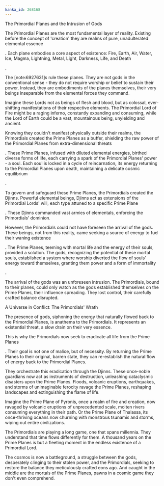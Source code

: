 ```yaml
---
kanka_id: 268168
---
```


The Primordial Planes and the Intrusion of Gods

The Primordial Planes are the most fundamental layer of reality. Existing before the concept of 'creation' they are realms of pure, unadulterated elemental essence

. Each plane embodies a core aspect of existence: Fire, Earth, Air, Water, Ice, Magma, Lightning, Metal, Light, Darkness, Life, and Death

.

The [note:6927631]s rule these planes. They are not gods in the conventional sense - they do not require worship or belief to sustain their power. Instead, they are embodiments of the planes themselves, their very beings inseparable from the elemental forces they command.

Imagine these Lords not as beings of flesh and blood, but as colossal, ever-shifting manifestations of their respective elements. The Primordial Lord of Fire might be a raging inferno, constantly expanding and consuming, while the Lord of Earth could be a vast, mountainous being, unyielding and ancient.

Knowing they couldn't manifest physically outside their realms, the Primordials created the Prime Planes as a buffer, shielding the raw power of the Primordial Planes from extra-dimensional threats

. These Prime Planes, infused with diluted elemental energies, birthed diverse forms of life, each carrying a spark of the Primordial Planes' power - a soul. Each soul is locked in a cycle of reincarnation, its energy returning to the Primordial Planes upon death, maintaining a delicate cosmic equilibrium

.

To govern and safeguard these Prime Planes, the Primordials created the Djinns. Powerful elemental beings, Djinns act as extensions of the Primordial Lords' will, each type attuned to a specific Prime Plane

. These Djinns commanded vast armies of elementals, enforcing the Primordials' dominion.

However, the Primordials could not have foreseen the arrival of the gods. These beings, not from this reality, came seeking a source of energy to fuel their waning existence

. The Prime Planes, teeming with mortal life and the energy of their souls, provided a solution. The gods, recognizing the potential of these mortal souls, established a system where worship diverted the flow of souls' energy toward themselves, granting them power and a form of immortality

.

The arrival of the gods was an unforeseen intrusion. The Primordials, bound to their planes, could only watch as the gods established themselves on the Prime Planes, their influence spreading. They lost control, their carefully crafted balance disrupted.

A Universe in Conflict: The Primordials' Wrath

The presence of gods, siphoning the energy that naturally flowed back to the Primordial Planes, is anathema to the Primordials. It represents an existential threat, a slow drain on their very essence.

This is why the Primordials now seek to eradicate all life from the Prime Planes

. Their goal is not one of malice, but of necessity. By returning the Prime Planes to their original, barren state, they can re-establish the natural flow of energy back to the Primordial Planes.

They orchestrate this eradication through the Djinns. These once-noble guardians now act as instruments of destruction, unleashing cataclysmic disasters upon the Prime Planes. Floods, volcanic eruptions, earthquakes, and storms of unimaginable ferocity ravage the Prime Planes, reshaping landscapes and extinguishing the flame of life.

Imagine the Prime Plane of Pyronis, once a realm of fire and creation, now ravaged by volcanic eruptions of unprecedented scale, molten rivers consuming everything in their path. Or the Prime Plane of Thalassa, its once-thriving oceans now churning with monstrous tsunamis and storms, wiping out entire civilizations.

The Primordials are playing a long game, one that spans millennia. They understand that time flows differently for them. A thousand years on the Prime Planes is but a fleeting moment in the endless existence of a Primordial Lord.

The cosmos is now a battleground, a struggle between the gods, desperately clinging to their stolen power, and the Primordials, seeking to restore the balance they meticulously crafted eons ago. And caught in the middle are the mortals of the Prime Planes, pawns in a cosmic game they don't even comprehend.